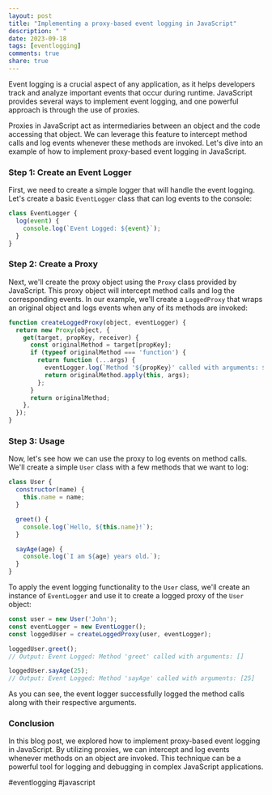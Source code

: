 ```yaml
---
layout: post
title: "Implementing a proxy-based event logging in JavaScript"
description: " "
date: 2023-09-18
tags: [eventlogging]
comments: true
share: true
---
```


Event logging is a crucial aspect of any application, as it helps developers track and analyze important events that occur during runtime. JavaScript provides several ways to implement event logging, and one powerful approach is through the use of proxies.

Proxies in JavaScript act as intermediaries between an object and the code accessing that object. We can leverage this feature to intercept method calls and log events whenever these methods are invoked. Let's dive into an example of how to implement proxy-based event logging in JavaScript.

### Step 1: Create an Event Logger

First, we need to create a simple logger that will handle the event logging. Let's create a basic `EventLogger` class that can log events to the console:

```javascript
class EventLogger {
  log(event) {
    console.log(`Event Logged: ${event}`);
  }
}
```

### Step 2: Create a Proxy

Next, we'll create the proxy object using the `Proxy` class provided by JavaScript. This proxy object will intercept method calls and log the corresponding events. In our example, we'll create a `LoggedProxy` that wraps an original object and logs events when any of its methods are invoked:

```javascript
function createLoggedProxy(object, eventLogger) {
  return new Proxy(object, {
    get(target, propKey, receiver) {
      const originalMethod = target[propKey];
      if (typeof originalMethod === 'function') {
        return function (...args) {
          eventLogger.log(`Method '${propKey}' called with arguments: ${args}`);
          return originalMethod.apply(this, args);
        };
      }
      return originalMethod;
    },
  });
}
```

### Step 3: Usage

Now, let's see how we can use the proxy to log events on method calls. We'll create a simple `User` class with a few methods that we want to log:

```javascript
class User {
  constructor(name) {
    this.name = name;
  }

  greet() {
    console.log(`Hello, ${this.name}!`);
  }

  sayAge(age) {
    console.log(`I am ${age} years old.`);
  }
}
```

To apply the event logging functionality to the `User` class, we'll create an instance of `EventLogger` and use it to create a logged proxy of the `User` object:

```javascript
const user = new User('John');
const eventLogger = new EventLogger();
const loggedUser = createLoggedProxy(user, eventLogger);

loggedUser.greet();
// Output: Event Logged: Method 'greet' called with arguments: []

loggedUser.sayAge(25);
// Output: Event Logged: Method 'sayAge' called with arguments: [25]
```

As you can see, the event logger successfully logged the method calls along with their respective arguments.

### Conclusion

In this blog post, we explored how to implement proxy-based event logging in JavaScript. By utilizing proxies, we can intercept and log events whenever methods on an object are invoked. This technique can be a powerful tool for logging and debugging in complex JavaScript applications.

#eventlogging #javascript
